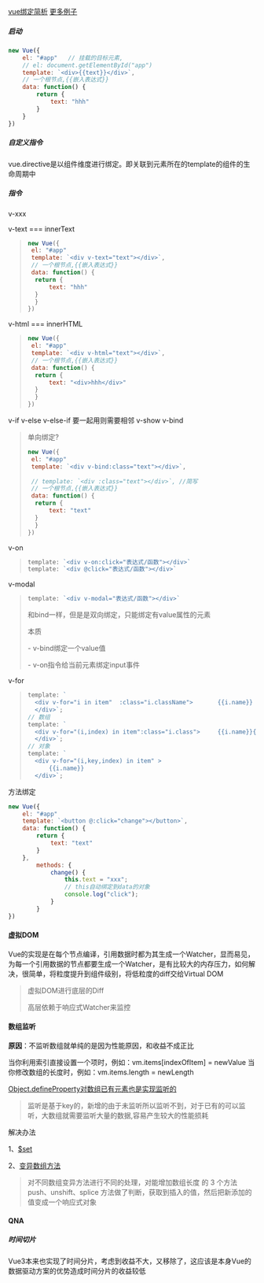[vue绑定简析](https://blog.csdn.net/u011277123/article/details/58597638)  [更多例子](https://www.cnblogs.com/weiqu/p/5860945.html)

##### 启动

```javascript
new Vue({
    el: "#app"   // 挂载的目标元素,
    // el: document.getElementById("app")
    template: `<div>{{text}}</div>`, 
    // 一个根节点,{{嵌入表达式}}
    data: function() {
    	return {
        	text: "hhh" 	
    	}
	}
})
```

##### 自定义指令

vue.directive是以组件维度进行绑定。即关联到元素所在的template的组件的生命周期中



##### 指令

v-xxx



v-text  === innerText

> ```javascript
> new Vue({
>  el: "#app"  
>  template: `<div v-text="text"></div>`, 
>  // 一个根节点,{{嵌入表达式}}
>  data: function() {
>  	return {
>      	text: "hhh" 	
>  	}
> 	}
> })
> ```

v-html === innerHTML

> ```javascript
> new Vue({
>  el: "#app"  
>  template: `<div v-html="text"></div>`, 
>  // 一个根节点,{{嵌入表达式}}
>  data: function() {
>  	return {
>      	text: "<div>hhh</div>" 	
>  	}
> 	}
> })
> ```
>
> 

v-if   v-else  v-else-if   要一起用则需要相邻
v-show
v-bind

> 单向绑定?
>
> ```javascript
> new Vue({
>  el: "#app"  
>  template: `<div v-bind:class="text"></div>`, 
>  
>  // template: `<div :class="text"></div>`, //简写
>  // 一个根节点,{{嵌入表达式}}
>  data: function() {
>  	return {
>      	text: "text" 	
>  	}
> 	}
> })
> ```
>
> 

v-on

> ```javascript
> template: `<div v-on:click="表达式/函数"></div>`
> template: `<div @click="表达式/函数"></div>`
> ```

v-modal

> ```javascript
> template: `<div v-modal="表达式/函数"></div>`
> ```
>
> 和bind一样，但是是双向绑定，只能绑定有value属性的元素
>
> 
>
> 本质
>
> \- v-bind绑定一个value值
>
> \- v-on指令给当前元素绑定input事件

v-for

> ```javascript
> template: `
> 	<div v-for="i in item"  :class="i.className">		{{i.name}}
> 	</div>`;
> // 数组
> template: `
> 	<div v-for="(i,index) in item":class="i.class">		{{i.name}}{{index}}
> 	</div>`;
> // 对象
> template: `
> 	<div v-for="(i,key,index) in item" >		
> 		{{i.name}}
> 	</div>`;
> ```



方法绑定

```javascript
new Vue({
    el: "#app"  
    template: `<button @:click="change"></button>`, 
    data: function() {
    	return {
        	text: "text" 	
    	}
	},
        methods: {
            change() {
                this.text = "xxx"; 
                // this自动绑定到data的对象
                console.log("click");
            }
        }
})
```



#### 虚拟DOM

Vue的实现是在每个节点编译，引用数据时都为其生成一个Watcher，显而易见，为每一个引用数据的节点都要生成一个Watcher，是有比较大的内存压力，如何解决，很简单，将粒度提升到组件级别，将低粒度的diff交给Virtual DOM

> 虚拟DOM进行底层的Diff
>
> 高层依赖于响应式Watcher来监控



#### 数组监听

**原因**：不监听数组就单纯的是因为性能原因，和收益不成正比



当你利用索引直接设置一个项时，例如：vm.items[indexOfItem] = newValue
当你修改数组的长度时，例如：vm.items.length = newLength

[Object.defineProperty对数组已有元素也是实现监听的](https://github.com/vuejs/vue/issues/8562)
> 监听是基于key的，新增的由于未监听所以监听不到，对于已有的可以监听，大数组就需要监听大量的数据,容易产生较大的性能损耗

解决办法

1、[$set](https://www.cnblogs.com/yaxinwang/p/13827529.html)

2、[变异数组方法](https://juejin.cn/post/6919650694110642184)

> 对不同数组变异方法进行不同的处理，对能增加数组⻓度 的 3 个⽅法 push、unshift、splice ⽅法做了判断，获取到插⼊的值，然后把新添加的值变成⼀个响应式对象







#### QNA

##### 时间切片

Vue3本来也实现了时间分片，考虑到收益不大，又移除了，这应该是本身Vue的数据驱动方案的优势造成时间分片的收益较低